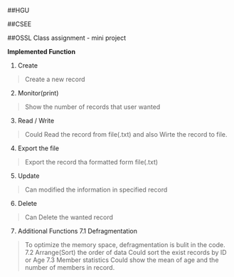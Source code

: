 ##HGU

##CSEE

##OSSL Class assignment - mini project

**Implemented Function**
1.	Create
> Create a new record 
2.	Monitor(print)
> Show the number of records that user wanted
3.	Read / Write
> Could Read the record from file(.txt) and also Wirte the record to file.
4.	Export the file
> Export the record tha formatted form file(.txt)
5.	Update
> Can modified the information in specified record
6.	Delete
> Can Delete the wanted record
7.	Additional Functions
  7.1 Defragmentation
  > To optimize the memory space, defragmentation is bulit in the code.
  7.2 Arrange(Sort) the order of data
  > Could sort the exist records by ID or Age
  7.3 Member statistics
  > Could show the mean of age and the number of members in record.
